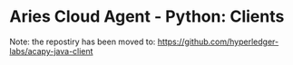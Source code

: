 # Aries Cloud Agent - Python: Clients

Note: the repostiry has been moved to: https://github.com/hyperledger-labs/acapy-java-client
